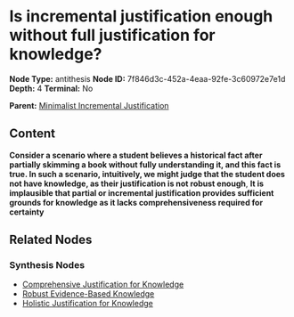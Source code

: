 # Is incremental justification enough without full justification for knowledge?

**Node Type:** antithesis
**Node ID:** 7f846d3c-452a-4eaa-92fe-3c60972e7e1d
**Depth:** 4
**Terminal:** No

**Parent:** [Minimalist Incremental Justification](minimalist-incremental-justification-synthesis-76c07811-055b-452c-b0fb-398faa072dd9.md)

## Content

**Consider a scenario where a student believes a historical fact after partially skimming a book without fully understanding it, and this fact is true. In such a scenario, intuitively, we might judge that the student does not have knowledge, as their justification is not robust enough**, **It is implausible that partial or incremental justification provides sufficient grounds for knowledge as it lacks comprehensiveness required for certainty**

## Related Nodes

### Synthesis Nodes

- [Comprehensive Justification for Knowledge](comprehensive-justification-for-knowledge-synthesis-f4f96e98-b4fc-463c-8ed7-794171822477.md)
- [Robust Evidence-Based Knowledge](robust-evidence-based-knowledge-synthesis-26bd204f-7e20-47b2-a5b3-23810e57dea5.md)
- [Holistic Justification for Knowledge](holistic-justification-for-knowledge-synthesis-98028ba8-7692-413d-b623-666b65a054ef.md)
